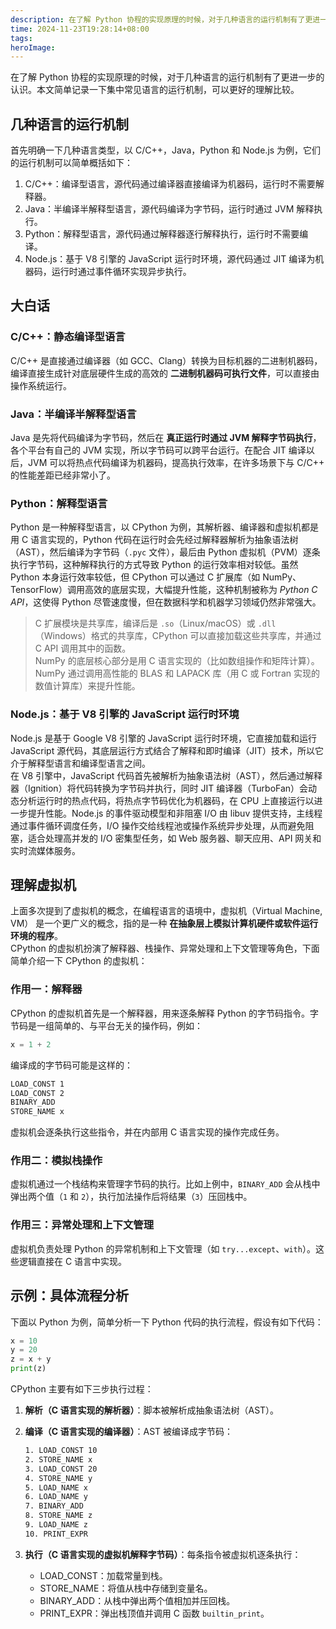 ```yaml
---
description: 在了解 Python 协程的实现原理的时候，对于几种语言的运行机制有了更进一步的认识。本文简单记录一下集中常见语言的运行机制，可以更好的理解比较。
time: 2024-11-23T19:28:14+08:00
tags: 
heroImage: 
---
```


在了解 Python 协程的实现原理的时候，对于几种语言的运行机制有了更进一步的认识。本文简单记录一下集中常见语言的运行机制，可以更好的理解比较。

## 几种语言的运行机制

首先明确一下几种语言类型，以 C/C++，Java，Python 和 Node.js 为例，它们的运行机制可以简单概括如下：

1. C/C++：编译型语言，源代码通过编译器直接编译为机器码，运行时不需要解释器。
2. Java：半编译半解释型语言，源代码编译为字节码，运行时通过 JVM 解释执行。
3. Python：解释型语言，源代码通过解释器逐行解释执行，运行时不需要编译。
4. Node.js：基于 V8 引擎的 JavaScript 运行时环境，源代码通过 JIT 编译为机器码，运行时通过事件循环实现异步执行。

## 大白话

### C/C++：静态编译型语言

C/C++ 是直接通过编译器（如 GCC、Clang）转换为目标机器的二进制机器码，编译直接生成针对底层硬件生成的高效的 **二进制机器码可执行文件**，可以直接由操作系统运行。

### Java：半编译半解释型语言

Java 是先将代码编译为字节码，然后在 **真正运行时通过 JVM 解释字节码执行**，各个平台有自己的 JVM 实现，所以字节码可以跨平台运行。在配合 JIT 编译以后，JVM 可以将热点代码编译为机器码，提高执行效率，在许多场景下与 C/C++ 的性能差距已经非常小了。

### Python：解释型语言

Python 是一种解释型语言，以 CPython 为例，其解析器、编译器和虚拟机都是用 C 语言实现的，Python 代码在运行时会先经过解释器解析为抽象语法树（AST），然后编译为字节码（`.pyc` 文件），最后由 Python 虚拟机（PVM）逐条执行字节码，这种解释执行的方式导致 Python 的运行效率相对较低。虽然 Python 本身运行效率较低，但 CPython 可以通过 C 扩展库（如 NumPy、TensorFlow）调用高效的底层实现，大幅提升性能，这种机制被称为 *Python C API*，这使得 Python 尽管速度慢，但在数据科学和机器学习领域仍然非常强大。

> C 扩展模块是共享库，编译后是 `.so`（Linux/macOS）或 `.dll`（Windows）格式的共享库，CPython 可以直接加载这些共享库，并通过 C API 调用其中的函数。  
> NumPy 的底层核心部分是用 C 语言实现的（比如数组操作和矩阵计算）。NumPy 通过调用高性能的 BLAS 和 LAPACK 库（用 C 或 Fortran 实现的数值计算库）来提升性能。

### Node.js：基于 V8 引擎的 JavaScript 运行时环境

Node.js 是基于 Google V8 引擎的 JavaScript 运行时环境，它直接加载和运行 JavaScript 源代码，其底层运行方式结合了解释和即时编译（JIT）技术，所以它介于解释型语言和编译型语言之间。  
在 V8 引擎中，JavaScript 代码首先被解析为抽象语法树（AST），然后通过解释器（Ignition）将代码转换为字节码并执行，同时 JIT 编译器（TurboFan）会动态分析运行时的热点代码，将热点字节码优化为机器码，在 CPU 上直接运行以进一步提升性能。Node.js 的事件驱动模型和非阻塞 I/O 由 libuv 提供支持，主线程通过事件循环调度任务，I/O 操作交给线程池或操作系统异步处理，从而避免阻塞，适合处理高并发的 I/O 密集型任务，如 Web 服务器、聊天应用、API 网关和实时流媒体服务。

## 理解虚拟机

上面多次提到了虚拟机的概念，在编程语言的语境中，虚拟机（Virtual Machine, VM） 是一个更广义的概念，指的是一种 **在抽象层上模拟计算机硬件或软件运行环境的程序**。  
CPython 的虚拟机扮演了解释器、栈操作、异常处理和上下文管理等角色，下面简单介绍一下 CPython 的虚拟机：

### 作用一：解释器

CPython 的虚拟机首先是一个解释器，用来逐条解释 Python 的字节码指令。字节码是一组简单的、与平台无关的操作码，例如：

```py
x = 1 + 2
```

编译成的字节码可能是这样的：

```sh
LOAD_CONST 1
LOAD_CONST 2
BINARY_ADD
STORE_NAME x
```

虚拟机会逐条执行这些指令，并在内部用 C 语言实现的操作完成任务。

### 作用二：模拟栈操作

虚拟机通过一个栈结构来管理字节码的执行。比如上例中，`BINARY_ADD` 会从栈中弹出两个值（`1` 和 `2`），执行加法操作后将结果（`3`）压回栈中。

### 作用三：异常处理和上下文管理

虚拟机负责处理 Python 的异常机制和上下文管理（如 `try...except`、`with`）。这些逻辑直接在 C 语言中实现。

## 示例：具体流程分析

下面以 Python 为例，简单分析一下 Python 代码的执行流程，假设有如下代码：

```py
x = 10
y = 20
z = x + y
print(z)
```

CPython 主要有如下三步执行过程：

1. **解析（C 语言实现的解析器）**：脚本被解析成抽象语法树（AST）。
2. **编译（C 语言实现的编译器）**：AST 被编译成字节码：

    ```sh
    1. LOAD_CONST 10
    2. STORE_NAME x
    3. LOAD_CONST 20
    4. STORE_NAME y
    5. LOAD_NAME x
    6. LOAD_NAME y
    7. BINARY_ADD
    8. STORE_NAME z
    9. LOAD_NAME z
    10. PRINT_EXPR
    ```

3. **执行（C 语言实现的虚拟机解释字节码）**：每条指令被虚拟机逐条执行：
   - LOAD_CONST：加载常量到栈。
   - STORE_NAME：将值从栈中存储到变量名。
   - BINARY_ADD：从栈中弹出两个值相加并压回栈。
   - PRINT_EXPR：弹出栈顶值并调用 C 函数 `builtin_print`。
